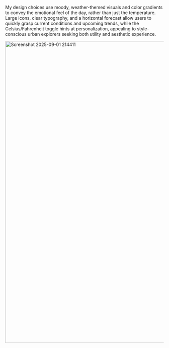 My design choices use moody, weather-themed visuals and color gradients to convey the emotional feel of the day, rather than just the temperature. Large icons,
clear typography, and a horizontal forecast allow users to quickly grasp current conditions and upcoming trends, while the Celsius/Fahrenheit toggle hints at personalization, 
appealing to style-conscious urban explorers seeking both utility and aesthetic experience.

<img width="529" height="956" alt="Screenshot 2025-09-01 214411" src="https://github.com/user-attachments/assets/cb07ff22-96eb-4871-8d3a-255b38b795fa" />
